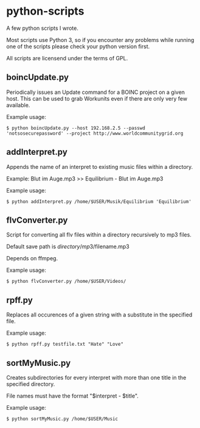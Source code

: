 python-scripts
==============

A few python scripts I wrote.

Most scripts use Python 3, so if you encounter any problems while running one of the scripts please check your python version first.

All scripts are licensend under the terms of GPL.

boincUpdate.py
--------------
Periodically issues an Update command for a BOINC project on a given host.
This can be used to grab Workunits even if there are only very few available.

Example usage:

`$ python boincUpdate.py --host 192.168.2.5 --passwd 'notsosecurepassword' --project http://www.worldcommunitygrid.org`

addInterpret.py
---------------
Appends the name of an interpret to existing music files within a directory.

Example: Blut im Auge.mp3 >> Equilibrium - Blut im Auge.mp3

Example usage:

`$ python addInterpret.py /home/$USER/Musik/Equilibrium 'Equilibrium'`

flvConverter.py
---------------
Script for converting all flv files within a directory recursively to mp3 files.

Default save path is  $directory/mp3/$filename.mp3

Depends on ffmpeg.

Example usage:

`$ python flvConverter.py /home/$USER/Videos/`

rpff.py
-------
Replaces all occurences of a given string with a substitute in the specified file.

Example usage:

`$ python rpff.py testfile.txt "Hate" "Love"`

sortMyMusic.py
--------------
Creates subdirectories for every interpret with more than one title in the specified directory.

File names must have the format "$interpret - $title".

Example usage:

`$ python sortMyMusic.py /home/$USER/Music`
